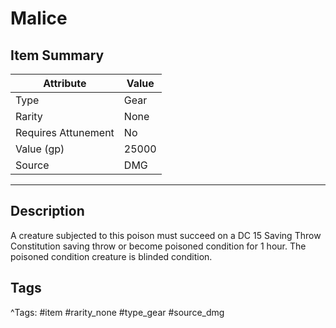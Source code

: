 # Malice

## Item Summary

| Attribute            | Value                        |
|----------------------|------------------------------|
| Type                 | Gear |
| Rarity               | None             |
| Requires Attunement  | No                |
| Value (gp)           | 25000    |
| Source               | DMG |

---

## Description

A creature subjected to this poison must succeed on a DC 15 Saving Throw Constitution saving throw or become poisoned condition for 1 hour. The poisoned condition creature is blinded condition.

## Tags

^Tags: #item #rarity_none #type_gear #source_dmg